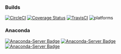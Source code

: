 ### Builds

[![CircleCI](https://circleci.com/gh/CDAT/cdms.svg?style=svg)](https://circleci.com/gh/CDAT/cdms)
[![Coverage Status](https://coveralls.io/repos/github/CDAT/cdms/badge.svg)](https://coveralls.io/github/CDAT/cdms)
[![TravisCI](https://travis-ci.org/CDAT/cdms.svg?branch=master)](https://travis-ci.org/CDAT/cdms/builds)
![platforms](http://img.shields.io/badge/platforms-linux%20|%20osx-lightgrey.svg)

### Anaconda
[![Anaconda-Server Badge](https://anaconda.org/uvcdat/cdms2/badges/version.svg)](https://anaconda.org/uvcdat/cdms2)
[![Anaconda-Server Badge](https://anaconda.org/uvcdat/cdms2/badges/downloads.svg)](https://anaconda.org/uvcdat/cdms2)
[![Anaconda-Server Badge](https://anaconda.org/uvcdat/cdms2/badges/installer/conda.svg)](https://conda.anaconda.org/uvcdat)
